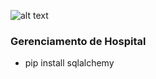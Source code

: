 ![alt text](https://www.impacta.edu.br/themes/wc_agenciar3/images/logo-new.png)

### Gerenciamento de Hospital

<div class="pipInstall">
    <ul>
        <li>pip install sqlalchemy</li>
    </ul>   
</div>